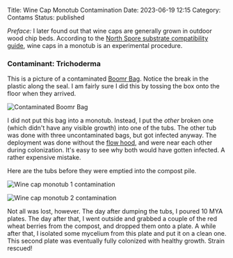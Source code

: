 Title: Wine Cap Monotub Contamination
Date: 2023-06-19 12:15
Category: Contams
Status: published

*Preface:* I later found out that wine caps are generally grown in outdoor wood chip beds. According to the [North Spore substrate compatibility guide](https://northspore.com/pages/mushroom-substrate-compatibility-guide), wine caps in a monotub is an experimental procedure.

### Contaminant: Trichoderma

This is a picture of a contaminated [Boomr Bag](https://northspore.com/collections/sterile-substrates/products/boomr-bag-manure-based-sterile-substrate-5lb). Notice the break in the plastic along the seal. I am fairly sure I did this by tossing the box onto the floor when they arrived. 

![Contaminated Boomr Bag]({attach}images/boomr_bag_contam.jpg)

I did not put this bag into a monotub. Instead, I put the *other* broken one (which didn't have any visible growth) into one of the tubs. The other tub was done with three uncontaminated bags, but got infected anyway. The deployment was done without the [flow hood]({filename}laminar-flow-hood-build.md), and were near each other during colonization. It's easy to see why both would have gotten infected. A rather expensive mistake.

Here are the tubs before they were emptied into the compost pile.

![Wine cap monotub 1 contamination]({attach}images/wine_cap_monotub_1_contam.jpg)

![Wine cap monotub 2 contamination]({attach}images/wine_cap_monotub_2_contam.jpg)

Not all was lost, however. The day after dumping the tubs, I poured 10 MYA plates. The day after that, I went outside and grabbed a couple of the red wheat berries from the compost, and dropped them onto a plate. A while after that, I isolated some mycelium from this plate and put it on a clean one. This second plate was eventually fully colonized with healthy growth. Strain rescued!

